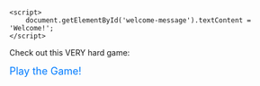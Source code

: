 <html lang="en">
<head>
    <meta charset="UTF-8">
    <meta name="viewport" content="width=device-width, initial-scale=1.0">
    <title>Welcome</title>
</head>
<body>
    <h1 id="welcome-message"></h1>

    <script>
        document.getElementById('welcome-message').textContent = 'Welcome!';
    </script>
</body>
</html>

<div>
  <p>Check out this VERY hard game:</p>
  <a href="game.html" style="font-size: 18px; color: #007bff; text-decoration: none;">
    Play the Game!
  </a>
</div>
